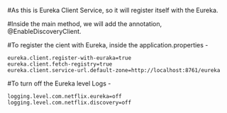 #As this is Eureka Client Service, so it will register itself with the Eureka.

#Inside the main method, we will add the annotation, @EnableDiscoveryClient.

#To register the cient with Eureka, inside the application.properties - 

	eureka.client.register-with-euraka=true
	eureka.client.fetch-registry=true
	eureka.client.service-url.default-zone=http://localhost:8761/eureka
	
#To turn off the Eureka level Logs - 

	logging.level.com.netflix.eureka=off
	logging.level.com.netflix.discovery=off